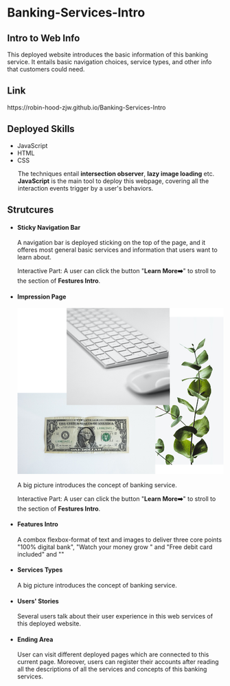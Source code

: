 # Banking-Services-Intro
<section>
  <h2>Intro to Web Info</h2>
  <p style="margin-top: 10px">This deployed website introduces the basic information of this banking service. It entails basic navigation choices, service types, and other info that customers could need.</p>
</section></ br>

<section>
  <h2>Link</h2>
  <p>https://robin-hood-zjw.github.io/Banking-Services-Intro</p>
</section></ br>

<h2>Deployed Skills</h2>
<ul>
  <li>JavaScript</li>
  <li>HTML</li>
  <li>CSS</li>
</ul>
<p style="margin-left:25px">The techniques entail <strong>intersection observer</strong>, <strong>lazy image loading</strong> etc. <strong>JavaScript</strong> is the main tool to deploy this webpage, covering all the interaction events trigger by a user's behaviors.</p>

<h2>Strutcures</h2>
<ul>
  <li>
    <h4>Sticky Navigation Bar</h4>
    <p>A navigation bar is deployed sticking on the top of the page, and it offeres most general basic services and information that users want to learn about.</p>
    <p>Interactive Part: A user can click the button "<strong>Learn More➡️</strong>" to stroll to the section of <strong>Festures Intro</strong>.</p>
  </li>
  
  <li>
    <h4>Impression Page</h4>
    <img src="./img/hero.png" alt="hero image" style="width: 100px margin:10px auto 10px auto">
    <p>A big picture introduces the concept of banking service.</p>
    <p>Interactive Part: A user can click the button "<strong>Learn More➡️</strong>" to stroll to the section of <strong>Festures Intro</strong>.</p>
  </li>
  
  <li>
    <h4>Features Intro</h4>
    <p>A combox flexbox-format of text and images to deliver three core points "100% digital bank", "Watch your money grow
" and "Free debit card included" and ""</p>
  </li>
  
  <li>
    <h4>Services Types</h4>
    <p>A big picture introduces the concept of banking service.</p>
  </li>
  
  <li>
    <h4>Users' Stories</h4>
    <p>Several users talk about their user experience in this web services of this deployed website.</p>
  </li>
  
  <li>
    <h4>Ending Area</h4>
    <p>User can visit different deployed pages which are connected to this current page. Moreover, users can register their accounts after reading all the descriptions of all the services and concepts of this banking services.</p>
  </li>
</ul>
